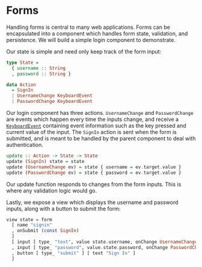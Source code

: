 # Forms

Handling forms is central to many web applications. Forms can be encapsulated
into a component which handles form state, validation, and persistence. We will
build a simple login component to demonstrate.

Our state is simple and need only keep track of the form input:

```purescript
type State =
  { username :: String
  , password :: String }

data Action
  = SignIn
  | UsernameChange KeyboardEvent
  | PasswordChange KeyboardEvent
```

Our login component has three actions. `UsernameChange` and `PasswordChange`
are events which happen every time the inputs change, and receive a
[`KeyboardEvent`](/API/Pux/Html/Events.html#keyboardevent) containing event
information such as the key pressed and current value of the input. The
`SignIn` action is sent when the form is submitted, and is meant to be handled
by the parent component to deal with authentication.

```purescript
update :: Action -> State -> State
update (SignIn) state = state
update (UsernameChange ev) = state { username = ev.target.value }
update (PasswordChange ev) = state { password = ev.target.value }
```

Our update function responds to changes from the form inputs. This is where any
validation logic would go.

Lastly, we expose a view which displays the username and password inputs, along
with a button to submit the form:

```purescript
view state = form
  [ name "signin"
  , onSubmit (const SignIn)
  ]
  [ input [ type_ "text", value state.username, onChange UsernameChange ] []
  , input [ type_ "password", value.state.password, onChange PasswordChange ] []
  , button [ type_ "submit" ] [ text "Sign In" ]
  ]
```
